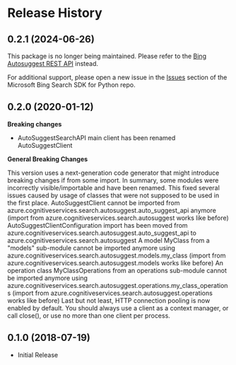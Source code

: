# Release History

## 0.2.1 (2024-06-26)

This package is no longer being maintained. Please refer to the [Bing Autosuggest REST API](https://learn.microsoft.com/bing/search-apis/bing-autosuggest/quickstarts/rest/python) instead.

For additional support, please open a new issue in the [Issues](https://github.com/microsoft/bing-search-sdk-for-python/issues) section of the Microsoft Bing Search SDK for Python repo.

## 0.2.0 (2020-01-12)

**Breaking changes**

  - AutoSuggestSearchAPI main client has been renamed AutoSuggestClient

**General Breaking Changes**

This version uses a next-generation code generator that might introduce
breaking changes if from some import. In summary, some modules were
incorrectly visible/importable and have been renamed. This fixed several
issues caused by usage of classes that were not supposed to be used in
the first place. AutoSuggestClient cannot be imported from
azure.cognitiveservices.search.autosuggest.auto_suggest_api anymore
(import from azure.cognitiveservices.search.autosuggest works like
before) AutoSuggestClientConfiguration import has been moved from
azure.cognitiveservices.search.autosuggest.auto_suggest_api to
azure.cognitiveservices.search.autosuggest A model MyClass from a
"models" sub-module cannot be imported anymore using
azure.cognitiveservices.search.autosuggest.models.my_class (import from
azure.cognitiveservices.search.autosuggest.models works like before) An
operation class MyClassOperations from an operations sub-module cannot
be imported anymore using
azure.cognitiveservices.search.autosuggest.operations.my_class_operations
(import from azure.cognitiveservices.search.autosuggest.operations works
like before) Last but not least, HTTP connection pooling is now enabled
by default. You should always use a client as a context manager, or call
close(), or use no more than one client per process.

## 0.1.0 (2018-07-19)

  - Initial Release
